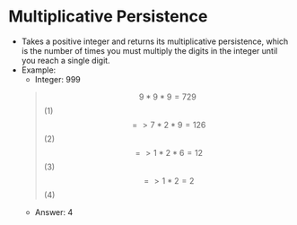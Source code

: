 # Multiplicative Persistence

- Takes a positive integer and returns its multiplicative persistence, which is the number of times you must multiply the digits in the integer until you reach a single digit.
- Example:
  - Integer: 999
  > $$9 * 9 * 9 = 729$$ (1)
  > $$=> 7 * 2 * 9 = 126$$ (2)
  > $$=> 1 * 2 * 6 = 12$$ (3)
  > $$=> 1 * 2 = 2$$ (4)
  - Answer: 4